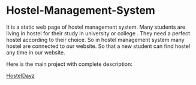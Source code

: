 # Hostel-Management-System
It is a static web page of hostel management system. Many students are living in hostel for their study in university or college . They need a perfect hostel according to their choice. So in hostel management system many hostel are connected to our website. So that a new student can find hostel  any time in our website.


 Here is the main project with complete description:
    
 [HostelDayz](https://github.com/sahoochinmay/HostelDayz)
